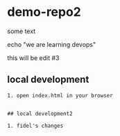# demo-repo2

some text

echo "we are learning devops"

this will be edit #3

## local development
    1. open index.html in your browser


    ## local development2

    1. fidel's changes